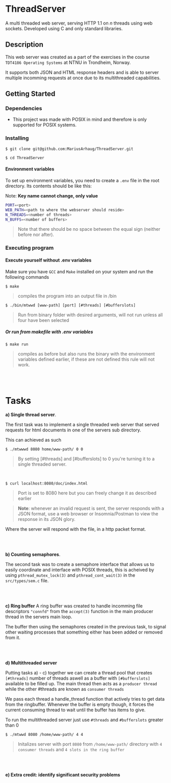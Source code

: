 # ThreadServer

A multi threaded web server, serving HTTP 1.1 on _n_ threads using web sockets. Developed using C and only standard libraries.

## Description

This web server was created as a part of the exercises in the course `TDT4186 Operating Systems` at NTNU in Trondheim, Norway.

It supports both JSON and HTML response headers and is able to server multiple incomming requests at once due to its multithreaded capabilities.

## Getting Started

### Dependencies

- This project was made with POSIX in mind and therefore is only supported for POSIX systems.

### Installing

```
$ git clone git@github.com:MariusArhaug/ThreadServer.git
```

```
$ cd ThreadServer
```

#### Environment variables

To set up environment variables, you need to create a `.env` file in the root directory. Its contents should be like this:

Note: **Key name cannot change, only value**

```bash
PORT=<port>
WEB_PATH=<path to where the webserver should reside>
N_THREADS=<number of threads>
N_BUFFS=<number of buffers>

```

> Note that there should be no space between the equal sign (neither before nor after).

### Executing program

#### Execute yourself without .env variables

Make sure you have `GCC` and `Make` installed on your system and run the following commands

```
$ make
```

> compiles the program into an output file in /bin

```
$ ./bin/mtwwd [www-path] [port] [#threads] [#bufferslots]
```

> Run from binary folder with desired arguments, will not run unless all four have been selected

##### Or run from makefile with .env variables

```
$ make run
```

> compiles as before but also runs the binary with the environment variables defined earlier, if these are not defined this rule will not work.

<br />
<br />

# Tasks

**a) Single thread server**.

The first task was to implement a single threaded web server that served requests for html documents in one of the servers sub directory.

This can achieved as such

```
$ ./mtwwwd 8080 home/www-path/ 0 0
```

> By setting [#threads] and [#bufferslots] to 0 you're turning it to a single threaded server.

<br/>

```
$ curl localhost:8080/doc/index.html
```

> Port is set to 8080 here but you can freely change it as described earlier

> **Note**: whenever an invalid request is sent, the server responds with a JSON format, use a web browser or Insomnia/Postman to view the response in its JSON glory.

Where the server will respond with the file, in a http packet format.

<br/>
<br/>

**b) Counting semaphores**.

The second task was to create a semaphore interface that allows us to easily coordinate and interface with POSIX threads, this is acheived by using `pthread_mutex_lock(3)` and `pthread_cont_wait(3)` in the `src/types/sem.c` file.

<br/>
<br/>

**c) Ring buffer**
A ring buffer was created to handle incomming file descriptors `"connfd"` from the `accept(3)` function in the main producer thread in the servers main loop.

The buffer then using the semaphores created in the previous task, to signal other waiting processes that something either has been added or removed from it.

<br />
<br />

**d) Multithreaded server**

Putting tasks a) - c) together we can create a thread pool that creates ` [#threads]` number of threads aswell as a buffer with `[#bufferslots]` available to be filled up. The main thread then acts as a `producer thread` while the other #threads are known as `consumer threads`

We pass each thread a handle_thread function that actively tries to get data from the ringbuffer. Whenever the buffer is empty though, it forces the current consuming thread to wait until the buffer has items to give.

To run the multithreaded server just use `#threads` and `#bufferslots` greater than 0

```
$ ./mtwwd 8080 /home/www-path/ 4 4
```

> Initalizes server with port `8080` from `/home/www-path/` directory with `4 consumer threads` and `4 slots in the ring buffer`

<br />
<br />

**e) Extra credit: identify significant security problems**
